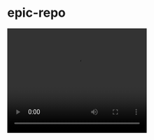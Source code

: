 # epic-repo

<video width="320" height="240">
  <source src="https://raw.githubusercontent.com/UltraMarlin/epic-repo/main/Based%201St%20Autoscroller-1(3).webm" type="video/webm">
</video>

